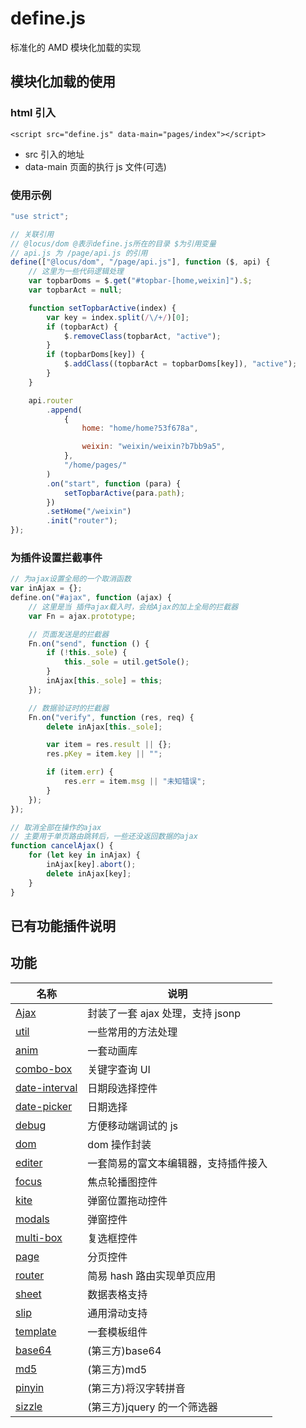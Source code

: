 # define.js

标准化的 AMD 模块化加载的实现

## 模块化加载的使用

### html 引入

`<script src="define.js" data-main="pages/index"></script>`

-   src 引入的地址
-   data-main 页面的执行 js 文件(可选)

### 使用示例

```js
"use strict";

// 关联引用
// @locus/dom @表示define.js所在的目录 $为引用变量
// api.js 为 /page/api.js 的引用
define(["@locus/dom", "/page/api.js"], function ($, api) {
    // 这里为一些代码逻辑处理
    var topbarDoms = $.get("#topbar-[home,weixin]").$;
    var topbarAct = null;

    function setTopbarActive(index) {
        var key = index.split(/\/+/)[0];
        if (topbarAct) {
            $.removeClass(topbarAct, "active");
        }
        if (topbarDoms[key]) {
            $.addClass((topbarAct = topbarDoms[key]), "active");
        }
    }

    api.router
        .append(
            {
                home: "home/home?53f678a",

                weixin: "weixin/weixin?b7bb9a5",
            },
            "/home/pages/"
        )
        .on("start", function (para) {
            setTopbarActive(para.path);
        })
        .setHome("/weixin")
        .init("router");
});
```

### 为插件设置拦截事件

```js
// 为ajax设置全局的一个取消函数
var inAjax = {};
define.on("#ajax", function (ajax) {
    // 这里是当 插件ajax载入时，会给Ajax的加上全局的拦截器
    var Fn = ajax.prototype;

    // 页面发送是的拦截器
    Fn.on("send", function () {
        if (!this._sole) {
            this._sole = util.getSole();
        }
        inAjax[this._sole] = this;
    });

    // 数据验证时的拦截器
    Fn.on("verify", function (res, req) {
        delete inAjax[this._sole];

        var item = res.result || {};
        res.pKey = item.key || "";

        if (item.err) {
            res.err = item.msg || "未知错误";
        }
    });
});

// 取消全部在操作的ajax
// 主要用于单页路由跳转后，一些还没返回数据的ajax
function cancelAjax() {
    for (let key in inAjax) {
        inAjax[key].abort();
        delete inAjax[key];
    }
}
```

## 已有功能插件说明

## 功能

| 名称                                   | 说明                                 |
| -------------------------------------- | ------------------------------------ |
| [Ajax](docs/ajax.md)                   | 封装了一套 ajax 处理，支持 jsonp     |
| [util](docs/util.md)                   | 一些常用的方法处理                   |
| [anim](docs/anim.md)                   | 一套动画库                           |
| [combo-box](docs/combo-box.md)         | 关键字查询 UI                        |
| [date-interval](docs/date-interval.md) | 日期段选择控件                       |
| [date-picker](docs/date-picker.md)     | 日期选择                             |
| [debug](docs/debug.md)                 | 方便移动端调试的 js                  |
| [dom](docs/dom.md)                     | dom 操作封装                         |
| [editer](docs/editer.md)               | 一套简易的富文本编辑器，支持插件接入 |
| [focus](docs/focus.md)                 | 焦点轮播图控件                       |
| [kite](docs/kite.md)                   | 弹窗位置拖动控件                     |
| [modals](docs/modals.md)               | 弹窗控件                             |
| [multi-box](docs/multi-box.md)         | 复选框控件                           |
| [page](docs/page.md)                   | 分页控件                             |
| [router](docs/router.md)               | 简易 hash 路由实现单页应用           |
| [sheet](docs/sheet.md)                 | 数据表格支持                         |
| [slip](docs/slip.md)                   | 通用滑动支持                         |
| [template](docs/template.md)           | 一套模板组件                         |
| [base64](docs/base64.md)               | (第三方)base64                       |
| [md5](docs/md5.md)                     | (第三方)md5                          |
| [pinyin](docs/pinyin.md)               | (第三方)将汉字转拼音                 |
| [sizzle](docs/sizzle.md)               | (第三方)jquery 的一个筛选器          |
